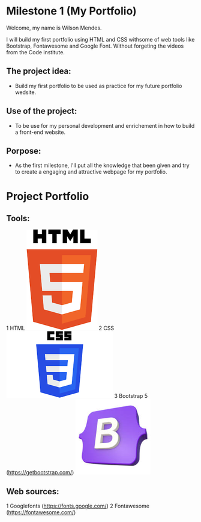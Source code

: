 
# Milestone 1 (My Portfolio)

Welcome, my name is Wilson Mendes.

I will build my first portfolio using HTML and CSS withsome of web tools like Bootstrap, Fontawesome and Google Font. Without forgeting the videos from the Code institute.

## The project idea:

- Build my first portfolio to be used as practice for my future portfolio wedsite.

## Use of the project:

- To be use for my personal development and enrichement in how to build a front-end website.

## Porpose:

- As the first milestone, I'll put all the knowledge that been given and try to create a engaging and attractive webpage for my portfolio.

# Project **Portfolio**

## Tools:
 
 1 HTML ![alt text](<images/HTML5 Logo.png>)
 2 CSS   ![alt text](Untitled.png)
 3 Bootstrap 5 (https://getbootstrap.com/) ![alt text](<images/Bootstrap Logo.jpg>)

 ## Web sources:

 1 Googlefonts (https://fonts.google.com/)
 2 Fontawesome (https://fontawesome.com/)

